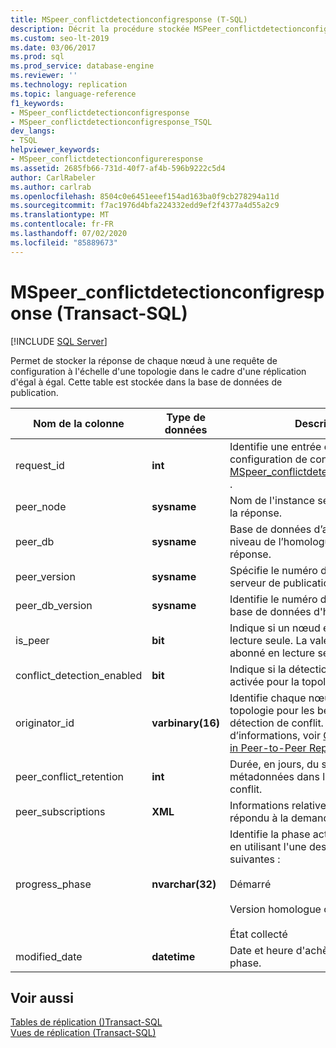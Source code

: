 ```yaml
---
title: MSpeer_conflictdetectionconfigresponse (T-SQL)
description: Décrit la procédure stockée MSPeer_conflictdetectionconfigureresponse utilisée dans la réplication d’égal à égal pour stocker la réponse de chaque nœud à une réactivité de configuration à grande vue de la topologie.
ms.custom: seo-lt-2019
ms.date: 03/06/2017
ms.prod: sql
ms.prod_service: database-engine
ms.reviewer: ''
ms.technology: replication
ms.topic: language-reference
f1_keywords:
- MSpeer_conflictdetectionconfigresponse
- MSpeer_conflictdetectionconfigresponse_TSQL
dev_langs:
- TSQL
helpviewer_keywords:
- MSpeer_conflictdetectionconfigureresponse
ms.assetid: 2685fb66-731d-40f7-af4b-596b9222c5d4
author: CarlRabeler
ms.author: carlrab
ms.openlocfilehash: 8504c0e6451eeef154ad163ba0f9cb278294a11d
ms.sourcegitcommit: f7ac1976d4bfa224332edd9ef2f4377a4d55a2c9
ms.translationtype: MT
ms.contentlocale: fr-FR
ms.lasthandoff: 07/02/2020
ms.locfileid: "85889673"
---
```

# <a name="mspeer_conflictdetectionconfigresponse-transact-sql"></a>MSpeer_conflictdetectionconfigresponse (Transact-SQL)
[!INCLUDE [SQL Server](../../includes/applies-to-version/sqlserver.md)]

  Permet de stocker la réponse de chaque nœud à une requête de configuration à l'échelle d'une topologie dans le cadre d'une réplication d'égal à égal. Cette table est stockée dans la base de données de publication.  
  
|Nom de la colonne|Type de données|Description|  
|-----------------|---------------|-----------------|  
|request_id|**int**|Identifie une entrée de demande de configuration de conflit dans la table [MSpeer_conflictdetectionconfigrequest](../../relational-databases/system-tables/mspeer-conflictdetectionconfigrequest-transact-sql.md) .|  
|peer_node|**sysname**|Nom de l'instance serveur qui a généré la réponse.|  
|peer_db|**sysname**|Base de données d’abonnement au niveau de l’homologue qui a généré la réponse.|  
|peer_version|**sysname**|Spécifie le numéro de version du serveur de publication.|  
|peer_db_version|**sysname**|Identifie le numéro de version de la base de données d'homologue.|  
|is_peer|**bit**|Indique si un nœud est un Abonné en lecture seule. La valeur **0** indique un abonné en lecture seule.|  
|conflict_detection_enabled|**bit**|Indique si la détection de conflit est activée pour la topologie.|  
|originator_id|**varbinary(16)**|Identifie chaque nœud dans la topologie pour les besoins de la détection de conflit. Pour plus d’informations, voir [Conflict Detection in Peer-to-Peer Replication](../../relational-databases/replication/transactional/peer-to-peer-conflict-detection-in-peer-to-peer-replication.md).|  
|peer_conflict_retention|**int**|Durée, en jours, du stockage des métadonnées dans les tables en conflit.|  
|peer_subscriptions|**XML**|Informations relatives au nœud ayant répondu à la demande.|  
|progress_phase|**nvarchar(32)**|Identifie la phase actuelle du traitement en utilisant l'une des valeurs suivantes :<br /><br /> Démarré<br /><br /> Version homologue collectée<br /><br /> État collecté|  
|modified_date|**datetime**|Date et heure d'achèvement d'une phase.|  
  
## <a name="see-also"></a>Voir aussi  
 [Tables de réplication &#40;&#41;Transact-SQL](../../relational-databases/system-tables/replication-tables-transact-sql.md)   
 [Vues de réplication &#40;Transact-SQL&#41;](../../relational-databases/system-views/replication-views-transact-sql.md)  
  
  
